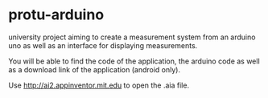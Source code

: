 # protu-arduino
university project aiming to create a measurement system from an arduino uno as well as an interface for displaying measurements.

You will be able to find the code of the application, the arduino code as well as a download link of the application (android only).

Use http://ai2.appinventor.mit.edu to open the .aia file. 
